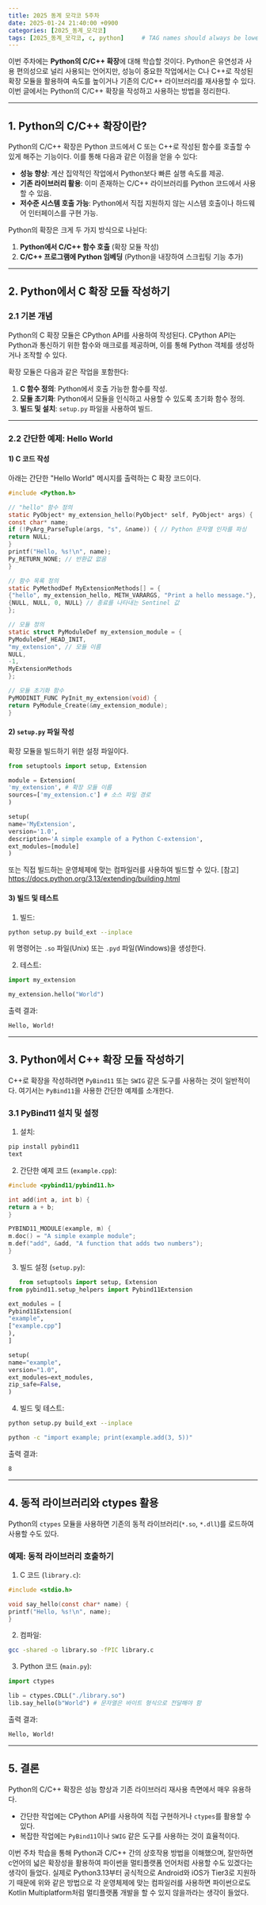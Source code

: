 ```yaml
---
title: 2025 동계 모각코 5주차
date: 2025-01-24 21:40:00 +0900
categories: [2025_동계_모각코]
tags: [2025_동계_모각코, c, python]     # TAG names should always be lowercase
---
```


이번 주차에는 **Python의 C/C++ 확장**에 대해 학습할 것이다. Python은 유연성과 사용 편의성으로 널리 사용되는 언어지만, 성능이 중요한 작업에서는 
C나 C++로 작성된 확장 모듈을 활용하여 속도를 높이거나 기존의 C/C++ 라이브러리를 재사용할 수 있다. 이번 글에서는 Python의 C/C++ 확장을 
작성하고 사용하는 방법을 정리한다.

---

## 1. Python의 C/C++ 확장이란?

Python의 C/C++ 확장은 Python 코드에서 C 또는 C++로 작성된 함수를 호출할 수 있게 해주는 기능이다. 이를 통해 다음과 같은 이점을 얻을 수 있다:
- **성능 향상**: 계산 집약적인 작업에서 Python보다 빠른 실행 속도를 제공.
- **기존 라이브러리 활용**: 이미 존재하는 C/C++ 라이브러리를 Python 코드에서 사용할 수 있음.
- **저수준 시스템 호출 가능**: Python에서 직접 지원하지 않는 시스템 호출이나 하드웨어 인터페이스를 구현 가능.

Python의 확장은 크게 두 가지 방식으로 나뉜다:
1. **Python에서 C/C++ 함수 호출** (확장 모듈 작성)
2. **C/C++ 프로그램에 Python 임베딩** (Python을 내장하여 스크립팅 기능 추가)

---

## 2. Python에서 C 확장 모듈 작성하기

### 2.1 기본 개념
Python의 C 확장 모듈은 CPython API를 사용하여 작성된다. CPython API는 Python과 통신하기 위한 함수와 매크로를 제공하며,
이를 통해 Python 객체를 생성하거나 조작할 수 있다.

확장 모듈은 다음과 같은 작업을 포함한다:
1. **C 함수 정의**: Python에서 호출 가능한 함수를 작성.
2. **모듈 초기화**: Python에서 모듈을 인식하고 사용할 수 있도록 초기화 함수 정의.
3. **빌드 및 설치**: `setup.py` 파일을 사용하여 빌드.

---

### 2.2 간단한 예제: Hello World

#### 1) C 코드 작성
아래는 간단한 "Hello World" 메시지를 출력하는 C 확장 코드이다.

```c
#include <Python.h>

// "hello" 함수 정의
static PyObject* my_extension_hello(PyObject* self, PyObject* args) {
const char* name;
if (!PyArg_ParseTuple(args, "s", &name)) { // Python 문자열 인자를 파싱
return NULL;
}
printf("Hello, %s!\n", name);
Py_RETURN_NONE; // 반환값 없음
}

// 함수 목록 정의
static PyMethodDef MyExtensionMethods[] = {
{"hello", my_extension_hello, METH_VARARGS, "Print a hello message."},
{NULL, NULL, 0, NULL} // 종료를 나타내는 Sentinel 값
};

// 모듈 정의
static struct PyModuleDef my_extension_module = {
PyModuleDef_HEAD_INIT,
"my_extension", // 모듈 이름
NULL,
-1,
MyExtensionMethods
};

// 모듈 초기화 함수
PyMODINIT_FUNC PyInit_my_extension(void) {
return PyModule_Create(&my_extension_module);
}
```

#### 2) `setup.py` 파일 작성
확장 모듈을 빌드하기 위한 설정 파일이다.

```python
from setuptools import setup, Extension

module = Extension(
'my_extension', # 확장 모듈 이름
sources=['my_extension.c'] # 소스 파일 경로
)

setup(
name='MyExtension',
version='1.0',
description='A simple example of a Python C-extension',
ext_modules=[module]
)
```

또는 직접 빌드하는 운영체제에 맞는 컴파일러를 사용하여 빌드할 수 있다.
[참고] https://docs.python.org/3.13/extending/building.html

#### 3) 빌드 및 테스트
1. 빌드:
```bash
python setup.py build_ext --inplace
```   
위 명령어는 `.so` 파일(Unix) 또는 `.pyd` 파일(Windows)을 생성한다.

2. 테스트:
```python
import my_extension

my_extension.hello("World")
```

출력 결과:
```bash
Hello, World!
```

---

## 3. Python에서 C++ 확장 모듈 작성하기

C++로 확장을 작성하려면 `PyBind11` 또는 `SWIG` 같은 도구를 사용하는 것이 일반적이다. 여기서는 `PyBind11`을 사용한 간단한 예제를 소개한다.

### 3.1 PyBind11 설치 및 설정

1. 설치:
```bash
pip install pybind11
text
```
2. 간단한 예제 코드 (`example.cpp`):
```cpp
#include <pybind11/pybind11.h>

int add(int a, int b) {
return a + b;
}

PYBIND11_MODULE(example, m) {
m.doc() = "A simple example module";
m.def("add", &add, "A function that adds two numbers");
}
```

3. 빌드 설정 (`setup.py`):
```python
   from setuptools import setup, Extension
from pybind11.setup_helpers import Pybind11Extension

ext_modules = [
Pybind11Extension(
"example",
["example.cpp"]
),
]

setup(
name="example",
version="1.0",
ext_modules=ext_modules,
zip_safe=False,
)
```


4. 빌드 및 테스트:
```bash
python setup.py build_ext --inplace

python -c "import example; print(example.add(3, 5))"
```

출력 결과:
```bash
8
```

---

## 4. 동적 라이브러리와 ctypes 활용

Python의 `ctypes` 모듈을 사용하면 기존의 동적 라이브러리(`*.so`, `*.dll`)를 로드하여 사용할 수도 있다.

### 예제: 동적 라이브러리 호출하기

1. C 코드 (`library.c`):
```c
#include <stdio.h>

void say_hello(const char* name) {
printf("Hello, %s!\n", name);
}
```

2. 컴파일:
```bash
gcc -shared -o library.so -fPIC library.c
```

3. Python 코드 (`main.py`):
```python
import ctypes

lib = ctypes.CDLL("./library.so")
lib.say_hello(b"World") # 문자열은 바이트 형식으로 전달해야 함
```

출력 결과:
```bash
Hello, World!
```

---

## 5. 결론

Python의 C/C++ 확장은 성능 향상과 기존 라이브러리 재사용 측면에서 매우 유용하다.
- 간단한 작업에는 CPython API를 사용하여 직접 구현하거나 `ctypes`를 활용할 수 있다.
- 복잡한 작업에는 `PyBind11`이나 `SWIG` 같은 도구를 사용하는 것이 효율적이다.  


이번 주차 학습을 통해 Python과 C/C++ 간의 상호작용 방법을 이해했으며, 잘만하면 c언어의 넓은 확장성을 활용하여 파이썬을 멀티플랫폼 언어처럼 사용할 수도
있겠다는 생각이 들었다. 실제로 Python3.13부터 공식적으로 Android와 iOS가 Tier3로 지원하기 때문에 위와 같은 방법으로 각 운영체제에 맞는 컴파일러를 
사용하면 파이썬으로도 Kotlin Multiplatform처럼 멀티플랫폼 개발을 할 수 있지 않을까라는 생각이 들었다. 
